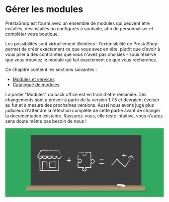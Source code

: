 # Gérer les modules

PrestaShop est fourni avec un ensemble de modules qui peuvent être installés, désinstallés ou configurés à souhaite, afin de personnaliser et compléter votre boutique.

Les possibilités sont virtuellement illimitées : l'extensibilité de PrestaShop permet de créer exactement ce que vous avez en tête, plutôt que d'avoir à vous plier à des contraintes que vous n'avez pas choisies - sous réserve que vous trouviez le module qui fait exactement ce que vous recherchez.

Ce chapitre contient les sections suivantes :

* [Modules et services](modules-et-services/)
* [Catalogue de modules](catalogue-modules.md)

La partie "Modules" du back office est en train d'être remaniée. Des changements sont à prévoir à partir de la version 1.7.5 et devraient évoluer au fur et à mesure des prochaines versions. Aussi nous avons jugé plus judicieux d'attendre la réfection complète de cette partie avant de changer la documentation existante. Rassurez-vous, elle reste intuitive, vous n'aurez sans doute même pas besoin de nous !

![](../../../.gitbook/assets/51839886.png)
